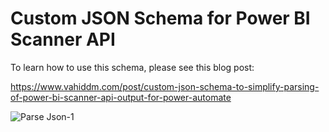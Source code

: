# Custom JSON Schema for Power BI Scanner API 
To learn how to use this schema, please see this blog post:

https://www.vahiddm.com/post/custom-json-schema-to-simplify-parsing-of-power-bi-scanner-api-output-for-power-automate

![Parse Json-1](https://user-images.githubusercontent.com/103425847/230558946-584f3975-9f90-407a-aedd-c231756ab962.png)
